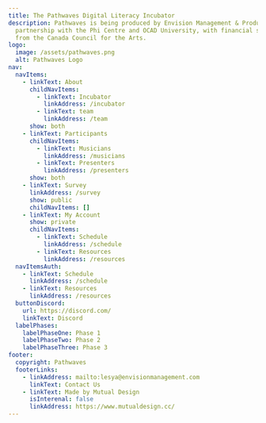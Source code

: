 ```yaml
---
title: The Pathwaves Digital Literacy Incubator
description: Pathwaves is being produced by Envision Management & Production in
  partnership with the Phi Centre and OCAD University, with financial support
  from the Canada Council for the Arts.
logo:
  image: /assets/pathwaves.png
  alt: Pathwaves Logo
nav:
  navItems:
    - linkText: About
      childNavItems:
        - linkText: Incubator
          linkAddress: /incubator
        - linkText: team
          linkAddress: /team
      show: both
    - linkText: Participants
      childNavItems:
        - linkText: Musicians
          linkAddress: /musicians
        - linkText: Presenters
          linkAddress: /presenters
      show: both
    - linkText: Survey
      linkAddress: /survey
      show: public
      childNavItems: []
    - linkText: My Account
      show: private
      childNavItems:
        - linkText: Schedule
          linkAddress: /schedule
        - linkText: Resources
          linkAddress: /resources
  navItemsAuth:
    - linkText: Schedule
      linkAddress: /schedule
    - linkText: Resources
      linkAddress: /resources
  buttonDiscord:
    url: https://discord.com/
    linkText: Discord
  labelPhases:
    labelPhaseOne: Phase 1
    labelPhaseTwo: Phase 2
    labelPhaseThree: Phase 3
footer:
  copyright: Pathwaves
  footerLinks:
    - linkAddress: mailto:lesya@envisionmanagement.com
      linkText: Contact Us
    - linkText: Made by Mutual Design
      isInterenal: false
      linkAddress: https://www.mutualdesign.cc/
---
```

